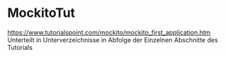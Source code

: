 # MockitoTut
https://www.tutorialspoint.com/mockito/mockito_first_application.htm
Unterteilt in Unterverzeichnisse in Abfolge der Einzelnen Abschnitte des Tutorials
